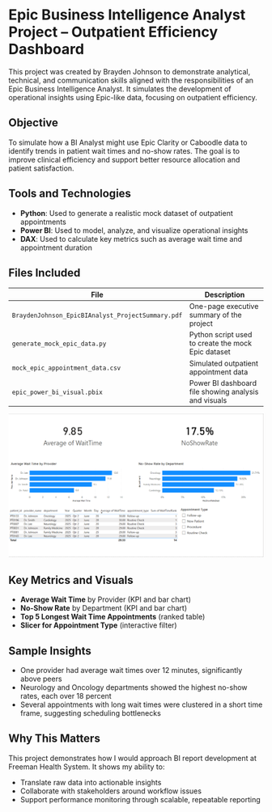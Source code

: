 # Epic Business Intelligence Analyst Project – Outpatient Efficiency Dashboard

This project was created by Brayden Johnson to demonstrate analytical, technical, and communication skills aligned with the responsibilities of an Epic Business Intelligence Analyst. It simulates the development of operational insights using Epic-like data, focusing on outpatient efficiency.

## Objective

To simulate how a BI Analyst might use Epic Clarity or Caboodle data to identify trends in patient wait times and no-show rates. The goal is to improve clinical efficiency and support better resource allocation and patient satisfaction.

## Tools and Technologies

- **Python**: Used to generate a realistic mock dataset of outpatient appointments
- **Power BI**: Used to model, analyze, and visualize operational insights
- **DAX**: Used to calculate key metrics such as average wait time and appointment duration

## Files Included

| File                                 | Description                                                |
|--------------------------------------|------------------------------------------------------------|
| `BraydenJohnson_EpicBIAnalyst_ProjectSummary.pdf` | One-page executive summary of the project             |
| `generate_mock_epic_data.py`         | Python script used to create the mock Epic dataset         |
| `mock_epic_appointment_data.csv`     | Simulated outpatient appointment data                      |
| `epic_power_bi_visual.pbix`          | Power BI dashboard file showing analysis and visuals       |
![Dashboard Screenshot](dashboard_screenshot.png)

## Key Metrics and Visuals

- **Average Wait Time** by Provider (KPI and bar chart)
- **No-Show Rate** by Department (KPI and bar chart)
- **Top 5 Longest Wait Time Appointments** (ranked table)
- **Slicer for Appointment Type** (interactive filter)

## Sample Insights

- One provider had average wait times over 12 minutes, significantly above peers
- Neurology and Oncology departments showed the highest no-show rates, each over 18 percent
- Several appointments with long wait times were clustered in a short time frame, suggesting scheduling bottlenecks

## Why This Matters

This project demonstrates how I would approach BI report development at Freeman Health System. It shows my ability to:
- Translate raw data into actionable insights
- Collaborate with stakeholders around workflow issues
- Support performance monitoring through scalable, repeatable reporting


